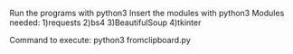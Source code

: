 Run the programs with python3
Insert the modules with python3
Modules needed:
1)requests
2)bs4
3)BeautifulSoup
4)tkinter
 
Command to execute:
python3 fromclipboard.py
